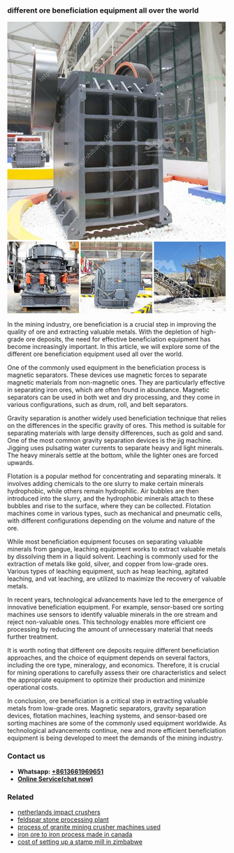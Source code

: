 <h3>different ore beneficiation equipment all over the world</h3><img src='1708499470.jpg' alt=''><p>In the mining industry, ore beneficiation is a crucial step in improving the quality of ore and extracting valuable metals. With the depletion of high-grade ore deposits, the need for effective beneficiation equipment has become increasingly important. In this article, we will explore some of the different ore beneficiation equipment used all over the world.</p><p>One of the commonly used equipment in the beneficiation process is magnetic separators. These devices use magnetic forces to separate magnetic materials from non-magnetic ones. They are particularly effective in separating iron ores, which are often found in abundance. Magnetic separators can be used in both wet and dry processing, and they come in various configurations, such as drum, roll, and belt separators.</p><p>Gravity separation is another widely used beneficiation technique that relies on the differences in the specific gravity of ores. This method is suitable for separating materials with large density differences, such as gold and sand. One of the most common gravity separation devices is the jig machine. Jigging uses pulsating water currents to separate heavy and light minerals. The heavy minerals settle at the bottom, while the lighter ones are forced upwards.</p><p>Flotation is a popular method for concentrating and separating minerals. It involves adding chemicals to the ore slurry to make certain minerals hydrophobic, while others remain hydrophilic. Air bubbles are then introduced into the slurry, and the hydrophobic minerals attach to these bubbles and rise to the surface, where they can be collected. Flotation machines come in various types, such as mechanical and pneumatic cells, with different configurations depending on the volume and nature of the ore.</p><p>While most beneficiation equipment focuses on separating valuable minerals from gangue, leaching equipment works to extract valuable metals by dissolving them in a liquid solvent. Leaching is commonly used for the extraction of metals like gold, silver, and copper from low-grade ores. Various types of leaching equipment, such as heap leaching, agitated leaching, and vat leaching, are utilized to maximize the recovery of valuable metals.</p><p>In recent years, technological advancements have led to the emergence of innovative beneficiation equipment. For example, sensor-based ore sorting machines use sensors to identify valuable minerals in the ore stream and reject non-valuable ones. This technology enables more efficient ore processing by reducing the amount of unnecessary material that needs further treatment.</p><p>It is worth noting that different ore deposits require different beneficiation approaches, and the choice of equipment depends on several factors, including the ore type, mineralogy, and economics. Therefore, it is crucial for mining operations to carefully assess their ore characteristics and select the appropriate equipment to optimize their production and minimize operational costs.</p><p>In conclusion, ore beneficiation is a critical step in extracting valuable metals from low-grade ores. Magnetic separators, gravity separation devices, flotation machines, leaching systems, and sensor-based ore sorting machines are some of the commonly used equipment worldwide. As technological advancements continue, new and more efficient beneficiation equipment is being developed to meet the demands of the mining industry.</p><h3>Contact us</h3><ul><li><strong>Whatsapp:&nbsp;<a href="https://wa.me/8613661969651">+8613661969651</a></strong></li><li><a href="https://swt.shibang-china.com/?git&amp;zhl&amp;different ore beneficiation equipment all over the world"><strong>Online Service(chat now)</strong></a></li></ul><h3>Related</h3><ul><li><a href='netherlands impact crushers.md'>netherlands impact crushers</a></li><li><a href='feldspar stone processing plant.md'>feldspar stone processing plant</a></li><li><a href='process of granite mining crusher machines used.md'>process of granite mining crusher machines used</a></li><li><a href='iron ore to iron process made in canada.md'>iron ore to iron process made in canada</a></li><li><a href='cost of setting up a stamp mill in zimbabwe.md'>cost of setting up a stamp mill in zimbabwe</a></li></ul>
